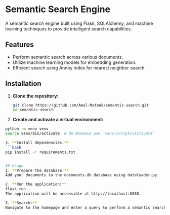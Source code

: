 # Semantic Search Engine

A semantic search engine built using Flask, SQLAlchemy, and machine learning techniques to provide intelligent search capabilities.

## Features

- Perform semantic search across various documents.
- Utilize machine learning models for embedding generation.
- Efficient search using Annoy index for nearest neighbor search.

## Installation

1. **Clone the repository:**

   ```bash
   git clone https://github.com/Amal-Matouk/semantic-search.git
   cd semantic-search
   
2. **Create and activate a virtual environment:**
 ```bash
python -m venv venv
source venv/bin/activate  # On Windows use `venv\Scripts\activate`

3. **Install dependencies:**
 ```bash
pip install -r requirements.txt


## Usage
1. **Prepare the database:**
Add your documents to the documents.db database using dataloader.py.

2. **Run the application:**
flask run
The application will be accessible at http://localhost:8888.

3. **Search:**
Navigate to the homepage and enter a query to perform a semantic search.
